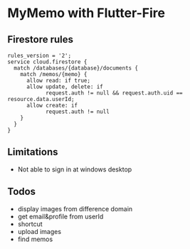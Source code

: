 # MyMemo with Flutter-Fire

## Firestore rules

```
rules_version = '2';
service cloud.firestore {
  match /databases/{database}/documents {
    match /memos/{memo} {
      allow read: if true;
      allow update, delete: if
      		request.auth != null && request.auth.uid == resource.data.userId;
      allow create: if
      		request.auth != null
    }
  }
}
```

## Limitations

- Not able to sign in at windows desktop

## Todos

- display images from difference domain
- get email&profile from userId
- shortcut
- upload images
- find memos
